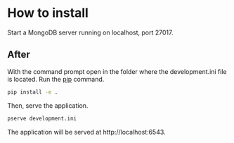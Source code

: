 # How to install

Start a MongoDB server running on localhost, port 27017.

## After

With the command prompt open in the folder where the development.ini file is located.
Run the [pip](https://pip.pypa.io/en/stable/) command.

```bash
pip install -e .
```
Then, serve the application.

```bash
pserve development.ini
```

The application will be served at http://localhost:6543.
